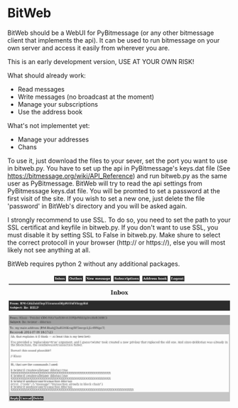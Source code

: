 BitWeb
======

BitWeb should be a WebUI for PyBitmessage (or any other bitmessage client that implements the api).
It can be used to run bitmessage on your own server and access it easily from wherever you are.

This is an early development version, USE AT YOUR OWN RISK!

What should already work:

- Read messages
- Write messages (no broadcast at the moment)
- Manage your subscriptions
- Use the address book

What's not implementet yet:

- Manage your addresses
- Chans

To use it, just download the files to your sever, set the port you want to use in bitweb.py. You have to set up the api in PyBitmessage's keys.dat file (See https://bitmessage.org/wiki/API_Reference) and run bitweb.py as the same user as PyBitmessage.
BitWeb will try to read the api settings from PyBitmessage keys.dat file.
You will be promted to set a password at the first visit of the site. If you wish to set a new one, just delete the file 'password' in BitWeb's directory and you will be asked again.

I strongly recommend to use SSL. To do so, you need to set the path to your SSL certificat and keyfile in bitweb.py. If you don't want to use SSL, you must disable it by setting SSL to False in bitweb.py.
Make shure to select the correct protocoll in your browser (http:// or https://), else you will most likely not see anything at all.

BitWeb requires python 2 without any additional packages.

![Screenshot](screenshot.png?raw=true "Screenshot")
